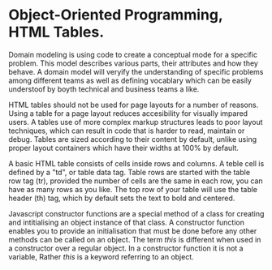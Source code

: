 # Object-Oriented Programming, HTML Tables.

Domain modeling is using code to create a conceptual mode for a specific problem. This model describes various parts, their attributes and how they behave. A domain model will veryify the understanding of specific problems among different teams as well as defining vocablary which can be easily understoof by boyth technical and business teams a like.

HTML tables should not be used for page layouts for a number of reasons. Using a table for a page layout reduces accesibility for visually impared users. A tables use of more complex markup structures leads to poor layout techniques, which can result in code that is harder to read, maintain or debug. Tables are sized according to their content by default, unlike using proper layout containers which have their widths at 100% by default.

A basic HTML table consists of cells inside rows and columns. A teble cell is defined by a "td", or table data tag. Table rows are started with the table row tag (tr), provided the number of cells are the same in each row, you can have as many rows as you like. The top row of your table will use the table header (th) tag, which by default sets the text to bold and centered.

Javascript constructor functions are a special method of a class for creating and intitialising an object instance of that class. A constructor function enables you to provide an initialisation that must be done before any other methods can be called on an object. The term _this_ is different when used in a constructor over a regular object. In a constructor function it is not a variable, Rather _this_ is a keyword referring to an object.
